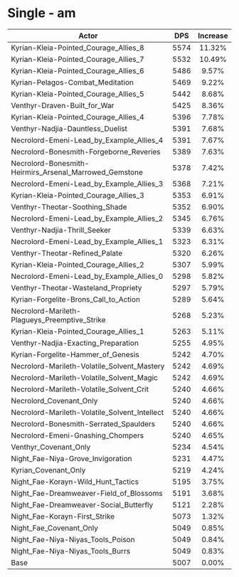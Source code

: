 # Single - am
| Actor | DPS | Increase |
|---|:---:|:---:|
|Kyrian-Kleia-Pointed_Courage_Allies_8|5574|11.32%|
|Kyrian-Kleia-Pointed_Courage_Allies_7|5532|10.49%|
|Kyrian-Kleia-Pointed_Courage_Allies_6|5486|9.57%|
|Kyrian-Pelagos-Combat_Meditation|5469|9.22%|
|Kyrian-Kleia-Pointed_Courage_Allies_5|5442|8.68%|
|Venthyr-Draven-Built_for_War|5425|8.36%|
|Kyrian-Kleia-Pointed_Courage_Allies_4|5396|7.78%|
|Venthyr-Nadjia-Dauntless_Duelist|5391|7.68%|
|Necrolord-Emeni-Lead_by_Example_Allies_4|5391|7.67%|
|Necrolord-Bonesmith-Forgeborne_Reveries|5389|7.63%|
|Necrolord-Bonesmith-Heirmirs_Arsenal_Marrowed_Gemstone|5378|7.42%|
|Necrolord-Emeni-Lead_by_Example_Allies_3|5368|7.21%|
|Kyrian-Kleia-Pointed_Courage_Allies_3|5353|6.91%|
|Venthyr-Theotar-Soothing_Shade|5352|6.90%|
|Necrolord-Emeni-Lead_by_Example_Allies_2|5345|6.76%|
|Venthyr-Nadjia-Thrill_Seeker|5339|6.63%|
|Necrolord-Emeni-Lead_by_Example_Allies_1|5323|6.31%|
|Venthyr-Theotar-Refined_Palate|5320|6.26%|
|Kyrian-Kleia-Pointed_Courage_Allies_2|5307|5.99%|
|Necrolord-Emeni-Lead_by_Example_Allies_0|5298|5.82%|
|Venthyr-Theotar-Wasteland_Propriety|5297|5.79%|
|Kyrian-Forgelite-Brons_Call_to_Action|5289|5.64%|
|Necrolord-Marileth-Plagueys_Preemptive_Strike|5268|5.23%|
|Kyrian-Kleia-Pointed_Courage_Allies_1|5263|5.11%|
|Venthyr-Nadjia-Exacting_Preparation|5255|4.95%|
|Kyrian-Forgelite-Hammer_of_Genesis|5242|4.70%|
|Necrolord-Marileth-Volatile_Solvent_Mastery|5242|4.69%|
|Necrolord-Marileth-Volatile_Solvent_Magic|5242|4.69%|
|Necrolord-Marileth-Volatile_Solvent_Crit|5240|4.66%|
|Necrolord_Covenant_Only|5240|4.66%|
|Necrolord-Marileth-Volatile_Solvent_Intellect|5240|4.66%|
|Necrolord-Bonesmith-Serrated_Spaulders|5240|4.66%|
|Necrolord-Emeni-Gnashing_Chompers|5240|4.65%|
|Venthyr_Covenant_Only|5234|4.54%|
|Night_Fae-Niya-Grove_Invigoration|5231|4.47%|
|Kyrian_Covenant_Only|5219|4.24%|
|Night_Fae-Korayn-Wild_Hunt_Tactics|5195|3.75%|
|Night_Fae-Dreamweaver-Field_of_Blossoms|5191|3.68%|
|Night_Fae-Dreamweaver-Social_Butterfly|5121|2.28%|
|Night_Fae-Korayn-First_Strike|5073|1.32%|
|Night_Fae_Covenant_Only|5049|0.85%|
|Night_Fae-Niya-Niyas_Tools_Poison|5049|0.84%|
|Night_Fae-Niya-Niyas_Tools_Burrs|5049|0.83%|
|Base|5007|0.00%|

